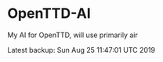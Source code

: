# OpenTTD-AI
My AI for OpenTTD, will use primarily air

Latest backup: Sun Aug 25 11:47:01 UTC 2019
